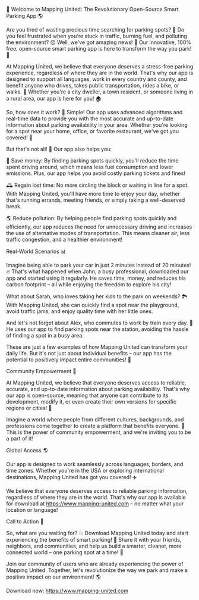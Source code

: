 🚀 Welcome to Mapping United: The Revolutionary Open-Source Smart Parking App 🌎

Are you tired of wasting precious time searching for parking spots? 💸 Do you feel frustrated when you're stuck in traffic, burning fuel, and polluting the environment? 😞 Well, we've got amazing news! 📣 Our innovative, 100% free, open-source smart parking app is here to transform the way you park! 🚀

At Mapping United, we believe that everyone deserves a stress-free parking experience, regardless of where they are in the world. That's why our app is designed to support all languages, work in every country and county, and benefit anyone who drives, takes public transportation, rides a bike, or walks. 🌈 Whether you're a city dweller, a town resident, or someone living in a rural area, our app is here for you! 🏠

So, how does it work? 🔧 Simple! Our app uses advanced algorithms and real-time data to provide you with the most accurate and up-to-date information about parking availability in your area. Whether you're looking for a spot near your home, office, or favorite restaurant, we've got you covered! 📍

But that's not all! 🎉 Our app also helps you:

💸 Save money: By finding parking spots quickly, you'll reduce the time spent driving around, which means less fuel consumption and lower emissions. Plus, our app helps you avoid costly parking tickets and fines!

🕰️ Regain lost time: No more circling the block or waiting in line for a spot. With Mapping United, you'll have more time to enjoy your day, whether that's running errands, meeting friends, or simply taking a well-deserved break.

🌎 Reduce pollution: By helping people find parking spots quickly and efficiently, our app reduces the need for unnecessary driving and increases the use of alternative modes of transportation. This means cleaner air, less traffic congestion, and a healthier environment!

Real-World Scenarios 📊

Imagine being able to park your car in just 2 minutes instead of 20 minutes! 🔥 That's what happened when John, a busy professional, downloaded our app and started using it regularly. He saves time, money, and reduces his carbon footprint – all while enjoying the freedom to explore his city!

What about Sarah, who loves taking her kids to the park on weekends? 🏞️ With Mapping United, she can quickly find a spot near the playground, avoid traffic jams, and enjoy quality time with her little ones.

And let's not forget about Alex, who commutes to work by train every day. 🚂 He uses our app to find parking spots near the station, avoiding the hassle of finding a spot in a busy area.

These are just a few examples of how Mapping United can transform your daily life. But it's not just about individual benefits – our app has the potential to positively impact entire communities! 💪

Community Empowerment 🌟

At Mapping United, we believe that everyone deserves access to reliable, accurate, and up-to-date information about parking availability. That's why our app is open-source, meaning that anyone can contribute to its development, modify it, or even create their own versions for specific regions or cities! 🤩

Imagine a world where people from different cultures, backgrounds, and professions come together to create a platform that benefits everyone. 💖 This is the power of community empowerment, and we're inviting you to be a part of it!

Global Access 🌎

Our app is designed to work seamlessly across languages, borders, and time zones. Whether you're in the USA or exploring international destinations, Mapping United has got you covered! ✈️

We believe that everyone deserves access to reliable parking information, regardless of where they are in the world. That's why our app is available for download at https://www.mapping-united.com – no matter what your location or language!

Call to Action 📣

So, what are you waiting for? 💥 Download Mapping United today and start experiencing the benefits of smart parking! 🚀 Share it with your friends, neighbors, and communities, and help us build a smarter, cleaner, more connected world – one parking spot at a time! 🌟

Join our community of users who are already experiencing the power of Mapping United. Together, let's revolutionize the way we park and make a positive impact on our environment! 🌎

Download now: https://www.mapping-united.com